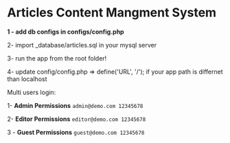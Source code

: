 # Articles Content Mangment System

**1 - add db configs in configs/config.php**

2- import _database/articles.sql in your mysql server

3- run the app from the root folder!

4- update config/config.php => define('URL', '/'); if your app path is differnet than localhost



Multi users login:

1- **Admin Permissions** `admin@demo.com 12345678`

2- **Editor Permissions** `editor@demo.com 12345678`

3 - **Guest Permissions** `guest@demo.com 12345678`
